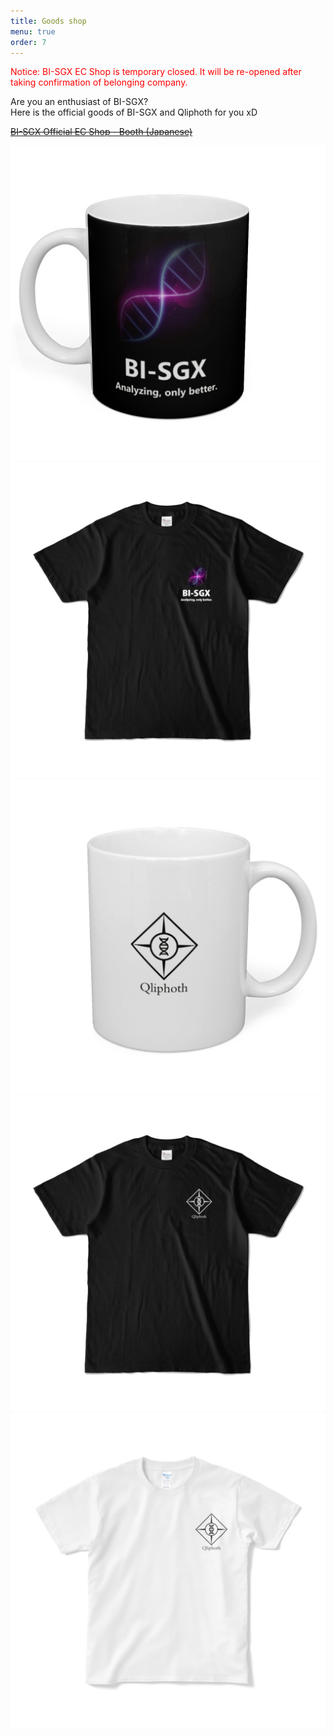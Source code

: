 ```yaml
---
title: Goods shop
menu: true
order: 7
---
```


<font color="red">Notice: BI-SGX EC Shop is temporary closed. It will be re-opened after taking confirmation of belonging company.</font>  
  
Are you an enthusiast of BI-SGX?  
Here is the official goods of BI-SGX and Qliphoth for you xD

[~~BI-SGX Official EC Shop - Booth (Japanese)~~](https://bi-sgx.booth.pm/)

![photo](/assets/img/goods1.jpg)![photo](/assets/img/goods2.jpg) 
![photo](/assets/img/goods3.jpg)![photo](/assets/img/goods4.jpg) 
![photo](/assets/img/goods5.jpg) 
